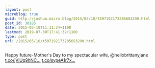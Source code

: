 ```yaml
---
layout: post
microblog: true
guid: http://joshua.micro.blog/2015/05/10/t597192173285683200.html
post_id: 38185
date: 2015-05-10T11:11:24+1100
lastmod: 2019-07-30T17:41:32+1100
type: post
url: /2015/05/10/t597192173285683200.html
---
```

Happy future-Mother's Day to my spectacular wife, @hellobrittanyjane [t.co/jVlUq9hNC...](http://t.co/jVlUq9hNCn) [t.co/sypeA1r7x...](http://t.co/sypeA1r7x5)
